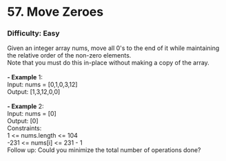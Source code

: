 # 57. Move Zeroes
### Difficulty: Easy
Given an integer array nums, move all 0's to the end of it while maintaining the relative order of the non-zero elements. <br/> Note that you must do this in-place without making a copy of the array. <br/>   <br/><b>- Example</b> 1: <br/> Input: nums = [0,1,0,3,12] <br/> Output: [1,3,12,0,0] <br/> <br/><b>- Example</b> 2: <br/> Input: nums = [0] <br/> Output: [0] <br/>   Constraints: <br/> 1 <= nums.length <= 104 <br/> -231 <= nums[i] <= 231 - 1 <br/>   Follow up: Could you minimize the total number of operations done?